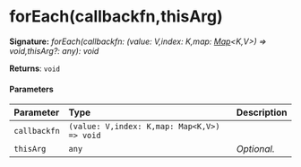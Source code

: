 # forEach(callbackfn,thisArg)



**Signature:** _forEach(callbackfn: (value: V,index: K,map: [Map](../es6-collections/map.md)<K,V>) => void,thisArg?: any): void_

**Returns**: `void`



#### Parameters


| Parameter	   | Type    | Description |
|:-------------|:---------------|:------------|
| `callbackfn`    | `(value: V,index: K,map: Map<K,V>) => void` |  |
| `thisArg`    | `any` | _Optional._ |

